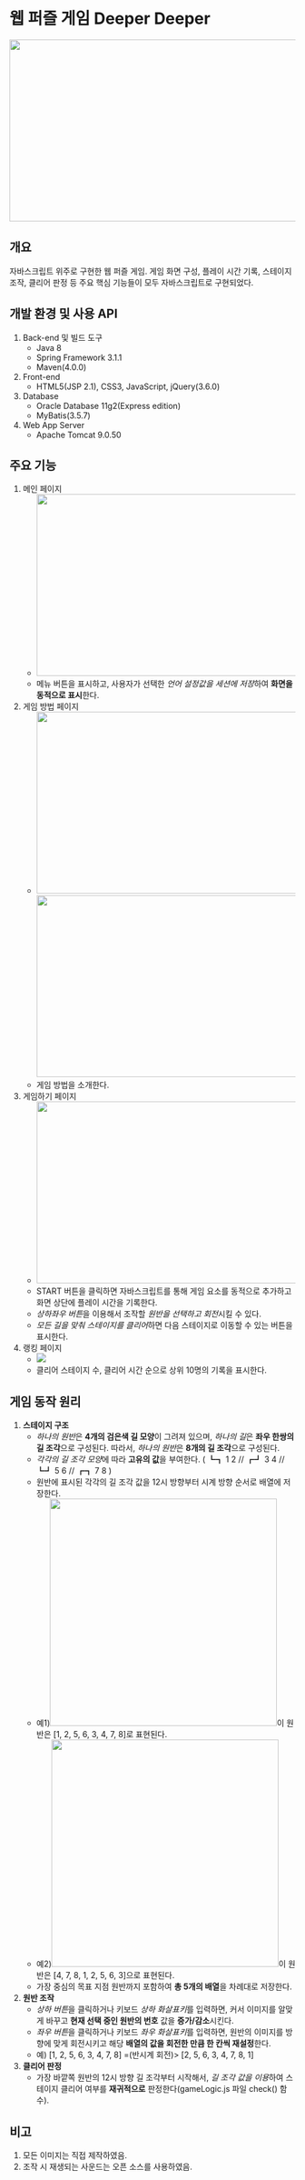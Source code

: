 # 웹 퍼즐 게임 Deeper Deeper
<img width="640" height="320" src="https://user-images.githubusercontent.com/42332051/136391023-67158e35-ee5c-4a96-be8f-2c73f6a63a62.gif">

## 개요
자바스크립트 위주로 구현한 웹 퍼즐 게임. 게임 화면 구성, 플레이 시간 기록, 스테이지 조작, 클리어 판정 등 주요 핵심 기능들이 모두 자바스크립트로 구현되었다.

## 개발 환경 및 사용 API
1. Back-end 및 빌드 도구
   - Java 8
   - Spring Framework 3.1.1
   - Maven(4.0.0)
2. Front-end
   - HTML5(JSP 2.1), CSS3, JavaScript, jQuery(3.6.0)
3. Database
   - Oracle Database 11g2(Express edition)
   - MyBatis(3.5.7)
4. Web App Server
   - Apache Tomcat 9.0.50

## 주요 기능
1. 메인 페이지
   - <img width="640" height="320" src="https://user-images.githubusercontent.com/42332051/136391136-dd695cf2-ef39-4459-b6f4-3dc65a32bfa3.gif">
   - 메뉴 버튼을 표시하고, 사용자가 선택한 *언어 설정값을 세션에 저장*하여 **화면을 동적으로 표시**한다.
2. 게임 방법 페이지
   - <img width="640" height="320" src="https://user-images.githubusercontent.com/42332051/136391168-ea66444a-94a5-4aa5-a9a4-ec874cd950d7.png"><img width="640" height="320" src="https://user-images.githubusercontent.com/42332051/136391172-8eef3d24-fdcc-489a-97f1-10b11cd3bd53.png">
   - 게임 방법을 소개한다.
3. 게임하기 페이지
   - <img width="640" height="320" src="https://user-images.githubusercontent.com/42332051/136391533-021b66dc-3f51-4e8a-8bfc-fcb34188f241.gif">
   - START 버튼을 클릭하면 자바스크립트를 통해 게임 요소를 동적으로 추가하고 화면 상단에 플레이 시간을 기록한다.
   - *상하좌우 버튼*을 이용해서 조작할 *원반을 선택하고 회전*시킬 수 있다.
   - *모든 길을 맞춰 스테이지를 클리어*하면 다음 스테이지로 이동할 수 있는 버튼을 표시한다.
4. 랭킹 페이지
   - <img src="https://user-images.githubusercontent.com/42332051/136391569-3ffffa49-50d2-454e-ac3d-e3c56885531e.png">
   - 클리어 스테이지 수, 클리어 시간 순으로 상위 10명의 기록을 표시한다.

## 게임 동작 원리
1. **스테이지 구조**
   - *하나의 원반*은 **4개의 검은색 길 모양**이 그려져 있으며, *하나의 길*은 **좌우 한쌍의 길 조각**으로 구성된다. 따라서, *하나의 원반*은 **8개의 길 조각**으로 구성된다.
   - *각각의 길 조각 모양*에 따라 **고유의 값**을 부여한다. ( ┗┓ 1 2 // ┏┛ 3 4 // ┗┛ 5 6 // ┏┓ 7 8 )
   - 원반에 표시된 각각의 길 조각 값을 12시 방향부터 시계 방향 순서로 배열에 저장한다.
   - 예1)<img width="400" height="400" src="https://user-images.githubusercontent.com/42332051/136391917-1c10fdca-40c8-425a-8828-8087a95945f1.png">이 원반은 [1, 2, 5, 6, 3, 4, 7, 8]로 표현된다.
   - 예2)<img width="400" height="400" src="https://user-images.githubusercontent.com/42332051/136391895-b6627734-4782-4e38-b15c-d08ab140e364.png">이 원반은 [4, 7, 8, 1, 2, 5, 6, 3]으로 표현된다.
   - 가장 중심의 목표 지점 원반까지 포함하여 **총 5개의 배열**을 차례대로 저장한다.
2. **원반 조작**
   - *상하 버튼*을 클릭하거나 키보드 *상하 화살표키*를 입력하면, 커서 이미지를 알맞게 바꾸고 **현재 선택 중인 원반의 번호** 값을 **증가/감소**시킨다.
   - *좌우 버튼*을 클릭하거나 키보드 *좌우 화살표키*를 입력하면, 원반의 이미지를 방향에 맞게 회전시키고 해당 **배열의 값을 회전한 만큼 한 칸씩 재설정**한다.
   - 예) [1, 2, 5, 6, 3, 4, 7, 8] =(반시계 회전)> [2, 5, 6, 3, 4, 7, 8, 1]
3. **클리어 판정**
   - 가장 바깥쪽 원반의 12시 방향 길 조각부터 시작해서, *길 조각 값을 이용*하여 스테이지 클리어 여부를 **재귀적으로** 판정한다(gameLogic.js 파일 check() 함수).
## 비고
1. 모든 이미지는 직접 제작하였음.
2. 조작 시 재생되는 사운드는 오픈 소스를 사용하였음.
